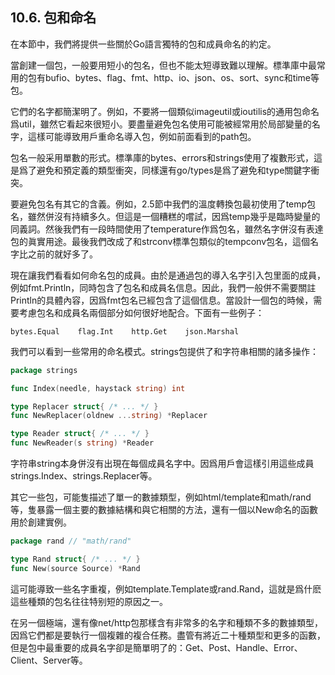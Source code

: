 ## 10.6. 包和命名

在本節中，我們將提供一些關於Go語言獨特的包和成員命名的約定。

當創建一個包，一般要用短小的包名，但也不能太短導致難以理解。標準庫中最常用的包有bufio、bytes、flag、fmt、http、io、json、os、sort、sync和time等包。

它們的名字都簡潔明了。例如，不要將一個類似imageutil或ioutilis的通用包命名爲util，雖然它看起來很短小。要盡量避免包名使用可能被經常用於局部變量的名字，這樣可能導致用戶重命名導入包，例如前面看到的path包。

包名一般采用單數的形式。標準庫的bytes、errors和strings使用了複數形式，這是爲了避免和預定義的類型衝突，同樣還有go/types是爲了避免和type關鍵字衝突。

要避免包名有其它的含義。例如，2.5節中我們的溫度轉換包最初使用了temp包名，雖然併沒有持續多久。但這是一個糟糕的嚐試，因爲temp幾乎是臨時變量的同義詞。然後我們有一段時間使用了temperature作爲包名，雖然名字併沒有表達包的眞實用途。最後我們改成了和strconv標準包類似的tempconv包名，這個名字比之前的就好多了。

現在讓我們看看如何命名包的成員。由於是通過包的導入名字引入包里面的成員，例如fmt.Println，同時包含了包名和成員名信息。因此，我們一般併不需要關註Println的具體內容，因爲fmt包名已經包含了這個信息。當設計一個包的時候，需要考慮包名和成員名兩個部分如何很好地配合。下面有一些例子：

```
bytes.Equal    flag.Int    http.Get    json.Marshal
```

我們可以看到一些常用的命名模式。strings包提供了和字符串相關的諸多操作：

```Go
package strings

func Index(needle, haystack string) int

type Replacer struct{ /* ... */ }
func NewReplacer(oldnew ...string) *Replacer

type Reader struct{ /* ... */ }
func NewReader(s string) *Reader
```

字符串string本身併沒有出現在每個成員名字中。因爲用戶會這樣引用這些成員strings.Index、strings.Replacer等。

其它一些包，可能隻描述了單一的數據類型，例如html/template和math/rand等，隻暴露一個主要的數據結構和與它相關的方法，還有一個以New命名的函數用於創建實例。

```Go
package rand // "math/rand"

type Rand struct{ /* ... */ }
func New(source Source) *Rand
```

這可能導致一些名字重複，例如template.Template或rand.Rand，這就是爲什麽這些種類的包名往往特别短的原因之一。

在另一個極端，還有像net/http包那樣含有非常多的名字和種類不多的數據類型，因爲它們都是要執行一個複雜的複合任務。盡管有將近二十種類型和更多的函數，但是包中最重要的成員名字卻是簡單明了的：Get、Post、Handle、Error、Client、Server等。

